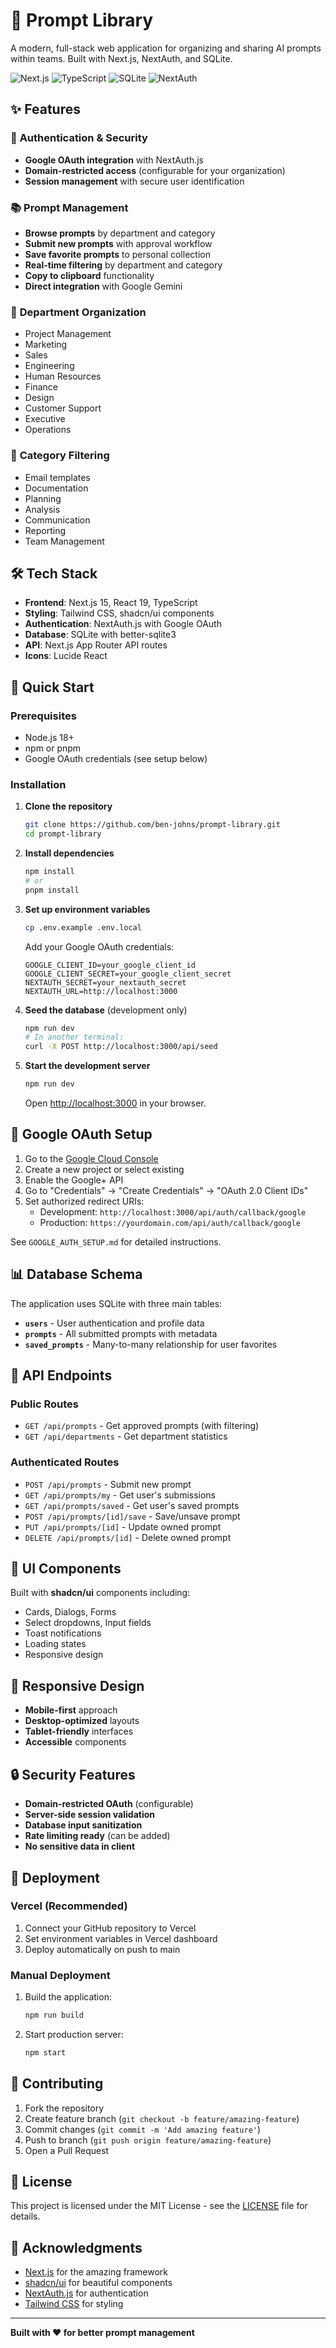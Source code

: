 # 🚀 Prompt Library

A modern, full-stack web application for organizing and sharing AI prompts within teams. Built with Next.js, NextAuth, and SQLite.

![Next.js](https://img.shields.io/badge/Next.js-15-black?logo=next.js)
![TypeScript](https://img.shields.io/badge/TypeScript-5-blue?logo=typescript)
![SQLite](https://img.shields.io/badge/SQLite-Database-green?logo=sqlite)
![NextAuth](https://img.shields.io/badge/NextAuth-OAuth-orange)

## ✨ Features

### 🔐 **Authentication & Security**
- **Google OAuth integration** with NextAuth.js
- **Domain-restricted access** (configurable for your organization)
- **Session management** with secure user identification

### 📚 **Prompt Management**
- **Browse prompts** by department and category
- **Submit new prompts** with approval workflow
- **Save favorite prompts** to personal collection
- **Real-time filtering** by department and category
- **Copy to clipboard** functionality
- **Direct integration** with Google Gemini

### 🏢 **Department Organization**
- Project Management
- Marketing
- Sales
- Engineering
- Human Resources
- Finance
- Design
- Customer Support
- Executive
- Operations

### 🎯 **Category Filtering**
- Email templates
- Documentation
- Planning
- Analysis
- Communication
- Reporting
- Team Management

## 🛠️ Tech Stack

- **Frontend**: Next.js 15, React 19, TypeScript
- **Styling**: Tailwind CSS, shadcn/ui components
- **Authentication**: NextAuth.js with Google OAuth
- **Database**: SQLite with better-sqlite3
- **API**: Next.js App Router API routes
- **Icons**: Lucide React

## 🚀 Quick Start

### Prerequisites

- Node.js 18+ 
- npm or pnpm
- Google OAuth credentials (see setup below)

### Installation

1. **Clone the repository**
   ```bash
   git clone https://github.com/ben-johns/prompt-library.git
   cd prompt-library
   ```

2. **Install dependencies**
   ```bash
   npm install
   # or
   pnpm install
   ```

3. **Set up environment variables**
   ```bash
   cp .env.example .env.local
   ```
   
   Add your Google OAuth credentials:
   ```env
   GOOGLE_CLIENT_ID=your_google_client_id
   GOOGLE_CLIENT_SECRET=your_google_client_secret
   NEXTAUTH_SECRET=your_nextauth_secret
   NEXTAUTH_URL=http://localhost:3000
   ```

4. **Seed the database** (development only)
   ```bash
   npm run dev
   # In another terminal:
   curl -X POST http://localhost:3000/api/seed
   ```

5. **Start the development server**
   ```bash
   npm run dev
   ```

   Open [http://localhost:3000](http://localhost:3000) in your browser.

## 🔧 Google OAuth Setup

1. Go to the [Google Cloud Console](https://console.cloud.google.com/)
2. Create a new project or select existing
3. Enable the Google+ API
4. Go to "Credentials" → "Create Credentials" → "OAuth 2.0 Client IDs"
5. Set authorized redirect URIs:
   - Development: `http://localhost:3000/api/auth/callback/google`
   - Production: `https://yourdomain.com/api/auth/callback/google`

See `GOOGLE_AUTH_SETUP.md` for detailed instructions.

## 📊 Database Schema

The application uses SQLite with three main tables:

- **`users`** - User authentication and profile data
- **`prompts`** - All submitted prompts with metadata
- **`saved_prompts`** - Many-to-many relationship for user favorites

## 🔄 API Endpoints

### Public Routes
- `GET /api/prompts` - Get approved prompts (with filtering)
- `GET /api/departments` - Get department statistics

### Authenticated Routes
- `POST /api/prompts` - Submit new prompt
- `GET /api/prompts/my` - Get user's submissions
- `GET /api/prompts/saved` - Get user's saved prompts
- `POST /api/prompts/[id]/save` - Save/unsave prompt
- `PUT /api/prompts/[id]` - Update owned prompt
- `DELETE /api/prompts/[id]` - Delete owned prompt

## 🎨 UI Components

Built with **shadcn/ui** components including:
- Cards, Dialogs, Forms
- Select dropdowns, Input fields
- Toast notifications
- Loading states
- Responsive design

## 📱 Responsive Design

- **Mobile-first** approach
- **Desktop-optimized** layouts
- **Tablet-friendly** interfaces
- **Accessible** components

## 🔒 Security Features

- **Domain-restricted OAuth** (configurable)
- **Server-side session validation**
- **Database input sanitization**
- **Rate limiting ready** (can be added)
- **No sensitive data in client**

## 🚀 Deployment

### Vercel (Recommended)

1. Connect your GitHub repository to Vercel
2. Set environment variables in Vercel dashboard
3. Deploy automatically on push to main

### Manual Deployment

1. Build the application:
   ```bash
   npm run build
   ```

2. Start production server:
   ```bash
   npm start
   ```

## 🤝 Contributing

1. Fork the repository
2. Create feature branch (`git checkout -b feature/amazing-feature`)
3. Commit changes (`git commit -m 'Add amazing feature'`)
4. Push to branch (`git push origin feature/amazing-feature`)
5. Open a Pull Request

## 📄 License

This project is licensed under the MIT License - see the [LICENSE](LICENSE) file for details.

## 🙏 Acknowledgments

- [Next.js](https://nextjs.org/) for the amazing framework
- [shadcn/ui](https://ui.shadcn.com/) for beautiful components
- [NextAuth.js](https://next-auth.js.org/) for authentication
- [Tailwind CSS](https://tailwindcss.com/) for styling

---

**Built with ❤️ for better prompt management** 